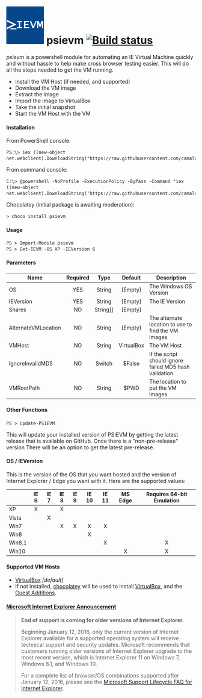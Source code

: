 # ![PSIEVM][14] psievm [![Build status][15]][16]

 *psievm* is a powershell module for automating an IE Virtual Machine quickly and without hassle to help make cross browser testing easier. This will do all the steps needed to get the VM running. 

- Install the VM Host (if needed, and supported)
- Download the VM image
- Extract the image
- Import the image to VirtualBox
- Take the initial snapshot
- Start the VM Host with the VM

#### Installation

From PowerShell console:

    PS:\> iex ((new-object net.webclient).DownloadString("https://raw.githubusercontent.com/camalot/psievm/master/psievm/psievm.package/tools/chocolateyInstall.ps1"));

From command console:

    C:\> @powershell -NoProfile -ExecutionPolicy -ByPass -Command "iex ((new-object net.webclient).DownloadString('https://raw.githubusercontent.com/camalot/psievm/master/psievm/psievm.package/tools/chocolateyInstall.ps1'))"

Chocolatey (initial package is awaiting moderation):

    > choco install psievm


#### Usage

    PS > Import-Module psievm
    PS > Get-IEVM -OS XP -IEVersion 6  

#### Parameters

| Name                	| Required 	|   Type   	|   Default  	|  Description  |
|---------------------	|:--------:	|:--------:	|:----------:	|-------------- |
| OS                  	|    YES   	| String   	| [Empty]    	| The Windows OS Version |
| IEVersion           	|    YES   	| String   	| [Empty]    	| The IE Version |
| Shares              	|    NO    	| String[] 	| [Empty]    	|  |
| AlternateVMLocation 	|    NO    	| String   	| [Empty]    	| The alternate location to use to find the VM images |
| VMHost              	|    NO    	| String   	| VirtualBox 	| The VM Host |
| IgnoreInvalidMD5    	|    NO    	| Switch  	| $False     	| If the script should ignore failed MD5 hash validation |
| VMRootPath            |    NO     | String    | $PWD        | The location to put the VM images |


#### Other Functions

    PS > Update-PSIEVM
This will update your installed version of PSIEVM by getting the latest release that is available on GitHub. Once there is a "non-pre-release" version
There will be an option to get the latest pre-release.

#### OS / IEVersion
This is the version of the OS that you want hosted and the version of Internet Explorer / Edge you want with it. Here are the supported values:

|        	| IE 6 	| IE 7 	| IE 8 	| IE 9 	| IE 10 	| IE 11 	| MS Edge 	| Requires 64-bit Emulation |
|--------	|:----:	|:----:	|:----:	|:----:	|:-----:	|:-----:	|:-------:	|:------------------------: |
| XP     	|   X  	|      	| X    	|      	|       	|       	|         	|                           |
| Vista  	|      	| X    	|      	|      	|       	|       	|         	|                           |
| Win7   	|      	|      	| X    	| X    	| X     	| X     	|         	|                           |
| Win8   	|      	|      	|      	|      	| X     	|       	|         	|                           |
| Win8.1 	|      	|      	|      	|      	|       	| X     	|         	| X                         |
| Win10  	|      	|      	|      	|      	|       	|       	| X       	| X                         |


#### Supported VM Hosts

- [VirtualBox][4] _[default]_
 - If not installed, [chocolatey][1] will be used to install [VirtualBox][2], and the [Guest Additions][3].

#### [Microsoft Internet Explorer Announcement][12]

>  **End of support is coming for older versions of Internet Explorer.**
> 
> Beginning January 12, 2016, only the current version of Internet Explorer available for a supported operating system will receive technical support and security updates. Microsoft recommends that customers running older versions of Internet Explorer upgrade to the most recent version, which is Internet Explorer 11 on Windows 7, Windows 8.1, and Windows 10.
>
> For a complete list of browser/OS combinations supported after January 12, 2016, please see the [Microsoft Support Lifecycle FAQ for Internet Explorer][13].

[1]: https://chocolatey.org
[2]: https://chocolatey.org/packages/virtualbox
[3]: https://chocolatey.org/packages/VBoxGuestAdditions.install
[4]: https://www.virtualbox.org/
[5]: https://chocolatey.org/packages/vagrant
[6]: https://www.vagrantup.com/
[7]: https://www.vmware.com/products/player
[8]: https://chocolatey.org/packages/vmwareplayer
[9]: https://www.powershellgallery.com/
[10]: http://go.microsoft.com/fwlink/?LinkID=624830&clcid=0x409
[11]: http://go.microsoft.com/fwlink/?LinkId=398175
[12]: https://technet.microsoft.com/en-us/ie/mt163707?utm_content=buffer3b3ad&utm_medium=social&utm_source=twitter.com&utm_campaign=buffer
[13]: https://support.microsoft.com/en-us/lifecycle#gp/Microsoft-Internet-Explorer
[14]: https://raw.githubusercontent.com/camalot/psievm/master/psievm/psievm.package/assets/psievm.png
[15]: https://ci.appveyor.com/api/projects/status/kxd0a7tvffjiqgm7?svg=true
[16]: https://ci.appveyor.com/project/camalot/psievm